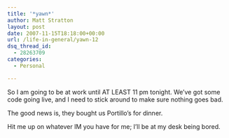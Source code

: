 ```yaml
---
title: '*yawn*'
author: Matt Stratton
layout: post
date: 2007-11-15T18:18:00+00:00
url: /life-in-general/yawn-12
dsq_thread_id:
  - 28263709
categories:
  - Personal

---
```

So I am going to be at work until AT LEAST 11 pm tonight. We&#8217;ve got some code going live, and I need to stick around to make sure nothing goes bad.

The good news is, they bought us Portillo&#8217;s for dinner.

Hit me up on whatever IM you have for me; I&#8217;ll be at my desk being bored.